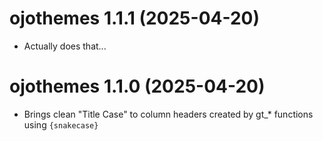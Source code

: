 # ojothemes 1.1.1 (2025-04-20)

* Actually does that...

# ojothemes 1.1.0 (2025-04-20)

* Brings clean "Title Case" to column headers created by gt_* functions using `{snakecase}` 
